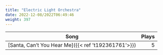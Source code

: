```yaml
---
title: "Electric Light Orchestra"
date: 2022-12-08/2022T06:49:46
weight: 397
---
```




 Song | Plays 
----- | -----:
[Santa, Can’t You Hear Me]({{< ref 't192361761'>}}) | 5
